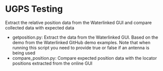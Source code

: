 # UGPS Testing

Extract the relative position data from the Waterlinked GUI and compare collected data with expected data


- getposition.py: Extract the data from the Waterlinked GUI. Based on the demo from the Waterlinked GitHub demo examples. Note that when running this script you need to provide true or false if an antenna is being used
- compare_position.py: Compare expected position data with the locator positions extracted from the online GUI
